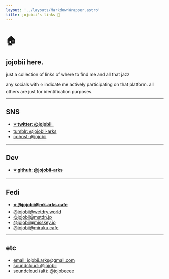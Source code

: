 ```yaml
---
layout: '../layouts/MarkdownWrapper.astro'
title: jojobii's links 🔗
---
```


# 🏠

## jojobii here. 

just a collection of links of where to find me and all that jazz

any socials with ⭐️ indicate me actively participating on that platform. all others are just for identification purposes.

---

## SNS

- [**⭐️ twitter: @jojobii_**](https://twitter.com/jojobii_)
- [tumblr: @jojobii-arks](https://tumblr.com/jojobii-arks)
- [cohost: @jojobii](https://cohost.org/jojobii)

---

## Dev

- [**⭐️ github: @jojobii-arks**](https://github.com/jojobii-arks)

---

## Fedi

- [**⭐️ @jojobii@mk.arks.cafe**](https://mk.arks.cafe/@jojobii)
- [@jojobii@wetdry.world](https://wetdry.world/@jojobii)
- [@jojobii@mstdn.jp](https://mstdn.jp/@jojobii)
- [@jojobii@misskey.io](https://misskey.io/@jojobii)
- [@jojobii@miruku.cafe](https://misskey.io/@jojobii)

---

## etc

- [email: jojobii.arks@gmail.com](jojobii.arks@gmail.com)
- [soundcloud: @jojobii](https://soundcloud.com/jojobii)
- [soundcloud (alt): @jojobeeee](https://soundcloud.com/jojobeeee)
